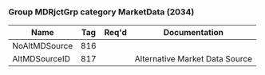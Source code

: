 ### Group MDRjctGrp category MarketData (2034)

| Name          | Tag | Req'd | Documentation                  |
|---------------|-----|----------|--------------------------------|
| NoAltMDSource | 816 |       |                                |
| AltMDSourceID | 817 |       | Alternative Market Data Source |

